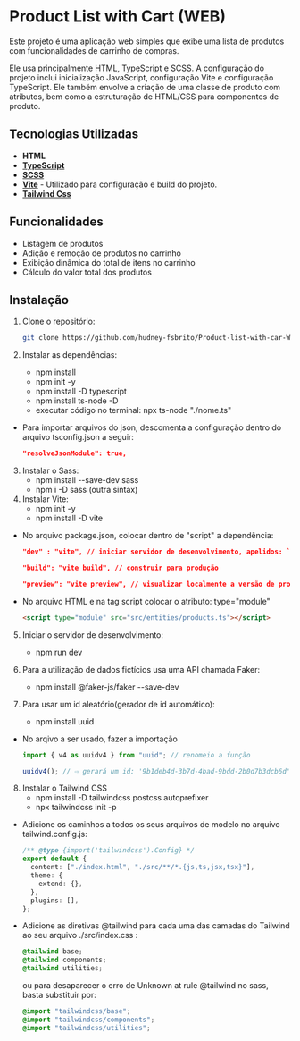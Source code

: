 # Product List with Cart (WEB)

Este projeto é uma aplicação web simples que exibe uma lista de produtos com funcionalidades de carrinho de compras.

Ele usa principalmente HTML, TypeScript e SCSS. A configuração do projeto inclui inicialização JavaScript, configuração Vite e configuração TypeScript. Ele também envolve a criação de uma classe de produto com atributos, bem como a estruturação de HTML/CSS para componentes de produto.

## Tecnologias Utilizadas

- **HTML**
- [**TypeScript**](https://www.npmjs.com/package/typescript)
- [**SCSS**](https://sass-lang.com/install/)
- [**Vite**](https://vitejs.dev/guide/#command-line-interface) - Utilizado para configuração e build do projeto.
- [**Tailwind Css**](https://tailwindcss.com/docs/guides/vite)
## Funcionalidades

- Listagem de produtos
- Adição e remoção de produtos no carrinho
- Exibição dinâmica do total de itens no carrinho
- Cálculo do valor total dos produtos

## Instalação

1. Clone o repositório:

   ```bash
   git clone https://github.com/hudney-fsbrito/Product-list-with-car-WEB.git

   ```

2. Instalar as dependências:
   - npm install
   - npm init -y
   - npm install -D typescript
   - npm install ts-node -D
   - executar código no terminal: npx ts-node "./nome.ts"

- Para importar arquivos do json, descomenta a configuração dentro do arquivo tsconfig.json a seguir:

  ```json
  "resolveJsonModule": true,
  ```

3. Instalar o Sass:
   - npm install --save-dev sass
   - npm i -D sass (outra sintax)
4. Instalar Vite:
   - npm init -y
   - npm install -D vite

- No arquivo package.json, colocar dentro de "script" a dependência:

  ```json
  "dev" : "vite", // iniciar servidor de desenvolvimento, apelidos: `vite dev`, `vite serve`

  "build": "vite build", // construir para produção

  "preview": "vite preview", // visualizar localmente a versão de produção
  ```

- No arquivo HTML e na tag script colocar o atributo: type="module"

  ```html
  <script type="module" src="src/entities/products.ts"></script>
  ```

5. Iniciar o servidor de desenvolvimento:

   - npm run dev

6. Para a utilização de dados fictícios usa uma API chamada Faker:

   - npm install @faker-js/faker --save-dev

7. Para usar um id aleatório(gerador de id automático):
   - npm install uuid

- No arqivo a ser usado, fazer a importação

  ```ts
  import { v4 as uuidv4 } from "uuid"; // renomeio a função

  uuidv4(); // ⇨ gerará um id: '9b1deb4d-3b7d-4bad-9bdd-2b0d7b3dcb6d'
  ```

8. Instalar o Tailwind CSS
   - npm install -D tailwindcss postcss autoprefixer
   - npx tailwindcss init -p

- Adicione os caminhos a todos os seus arquivos de modelo no arquivo tailwind.config.js:

  ```ts
  /** @type {import('tailwindcss').Config} */
  export default {
    content: ["./index.html", "./src/**/*.{js,ts,jsx,tsx}"],
    theme: {
      extend: {},
    },
    plugins: [],
  };
  ```

- Adicione as diretivas @tailwind para cada uma das camadas do Tailwind ao seu arquivo ./src/index.css :

  ```css
  @tailwind base;
  @tailwind components;
  @tailwind utilities;
  ```

  ou para desaparecer o erro de Unknown at rule @tailwind no sass, basta substituir por:

  ```css
  @import "tailwindcss/base";
  @import "tailwindcss/components";
  @import "tailwindcss/utilities";
  ```
